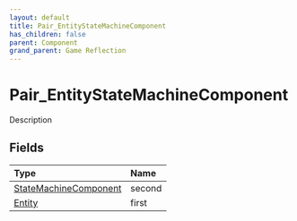 ```yaml
---
layout: default
title: Pair_EntityStateMachineComponent
has_children: false
parent: Component
grand_parent: Game Reflection
---
```

# Pair_EntityStateMachineComponent
Description 

## Fields

| Type | Name |
|:-------------|:--------------|
| [StateMachineComponent](/docs/game-reflection/components/state_machine_component) | second |
| [Entity](/docs/game-reflection/classes/entity) | first |

